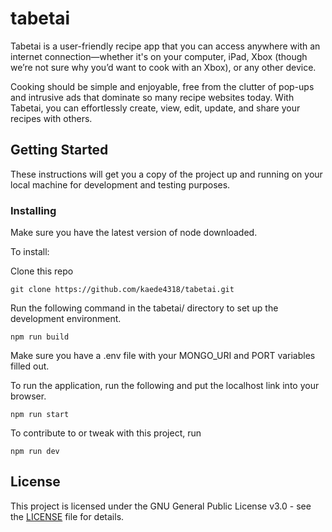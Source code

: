 # tabetai

Tabetai is a user-friendly recipe app that you can access anywhere with an internet connection—whether it's on your computer, iPad, Xbox (though we’re not sure why you’d want to cook with an Xbox), or any other device.

Cooking should be simple and enjoyable, free from the clutter of pop-ups and intrusive ads that dominate so many recipe websites today. With Tabetai, you can effortlessly create, view, edit, update, and share your recipes with others.

## Getting Started

These instructions will get you a copy of the project up and running on your local machine for development and testing purposes. <!---See deployment for notes on how to deploy the project on a live system. -->

<!---
### Prerequisites

What things you need to install the software and how to install them

```
Give examples
```
-->
### Installing

Make sure you have the latest version of node downloaded.

To install:

Clone this repo
```
git clone https://github.com/kaede4318/tabetai.git
```

Run the following command in the tabetai/ directory to set up the development environment.
```
npm run build
```
Make sure you have a .env file with your MONGO_URI and PORT variables filled out.

To run the application, run the following and put the localhost link into your browser.
```
npm run start
```

To contribute to or tweak with this project, run
```
npm run dev
```

<!--
End with an example of getting some data out of the system or using it for a little demo

## Running the tests

Explain how to run the automated tests for this system

### Break down into end to end tests

Explain what these tests test and why

```
Give an example
```

### And coding style tests

Explain what these tests test and why

```
Give an example
```

## Deployment

Add additional notes about how to deploy this on a live system

## Built With

* [Dropwizard](http://www.dropwizard.io/1.0.2/docs/) - The web framework used
* [Maven](https://maven.apache.org/) - Dependency Management
* [ROME](https://rometools.github.io/rome/) - Used to generate RSS Feeds

## Contributing

Please read [CONTRIBUTING.md](https://gist.github.com/PurpleBooth/b24679402957c63ec426) for details on our code of conduct, and the process for submitting pull requests to us.

## Versioning

We use [SemVer](http://semver.org/) for versioning. For the versions available, see the [tags on this repository](https://github.com/your/project/tags). 


## Authors

* **J Zhang** - *Initial work* - [PurpleBooth](https://github.com/PurpleBooth)

See also the list of [contributors](https://github.com/your/project/contributors) who participated in this project.
-->
## License

This project is licensed under the GNU General Public License v3.0 - see the [LICENSE](LICENSE) file for details.

<!---
## Acknowledgments

* Hat tip to anyone whose code was used
* Inspiration
* etc
-->
